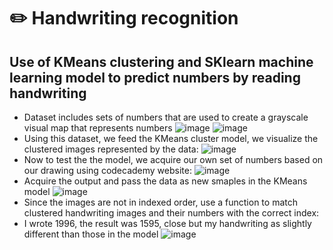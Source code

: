 # ✏️ Handwriting recognition
## Use of KMeans clustering and SKlearn machine learning model to predict numbers by reading handwriting
- Dataset includes sets of numbers that are used to create a grayscale visual map that represents numbers
![image](https://user-images.githubusercontent.com/84350865/164949430-9536ffbc-b0d7-427a-8130-11ba9aa7ce78.png)
![image](https://user-images.githubusercontent.com/84350865/164949435-93429f86-f86e-4d1b-98d0-b352f2097ece.png)
- Using this dataset, we feed the KMeans cluster model, we visualize the clustered images represented by the data:
![image](https://user-images.githubusercontent.com/84350865/164949463-fc11a331-917b-4ba2-9306-1029612649b6.png)
- Now to test the the model, we acquire our own set of numbers based on our drawing using codecademy website:
![image](https://user-images.githubusercontent.com/84350865/164949673-4b821df6-b0e2-406a-a454-87703a11b4fe.png)
- Acquire the output and pass the data as new smaples in the KMeans model
![image](https://user-images.githubusercontent.com/84350865/164949683-e13778b3-95d7-4879-85a0-cfb0420f95dd.png)
- Since the images are not in indexed order, use a function to match clustered handwriting images and their numbers with the correct index:
- I wrote 1996, the result was 1595, close but my handwriting as slightly different than those in the model
![image](https://user-images.githubusercontent.com/84350865/164949725-969c1ba0-d9a8-44dc-b41b-04274b559628.png)



